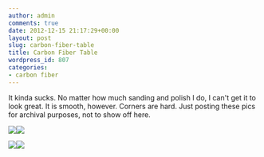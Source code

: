 ```yaml
---
author: admin
comments: true
date: 2012-12-15 21:17:29+00:00
layout: post
slug: carbon-fiber-table
title: Carbon Fiber Table
wordpress_id: 807
categories:
- carbon fiber
---
```


It kinda sucks. No matter how much sanding and polish I do, I can't get it to look great. It is smooth, however. Corners are hard. Just posting these pics for archival purposes, not to show off here.

[![](/uploads/PC1500021-300x224.jpg)](/uploads/PC1500021.jpg)[![](/uploads/PC150005-300x224.jpg)](/uploads/PC150005.jpg)

[![](/uploads/PC150008-300x224.jpg)](/uploads/PC150008.jpg)[![](/uploads/PC150009-300x224.jpg)](/uploads/PC150009.jpg)
